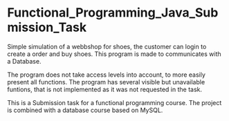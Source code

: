 # Functional_Programming_Java_Submission_Task

Simple simulation of a webbshop for shoes,
the customer can login to create a order and buy shoes.
This program is made to communicates with a Database.

The program does not take access levels into account,
to more easily present all functions.
The program has several visible but unavailable funtions,
that is not implemented as it was not requested in the task.

This is a Submission task for a functional programming course.
The project is combined with a database course based on MySQL.
